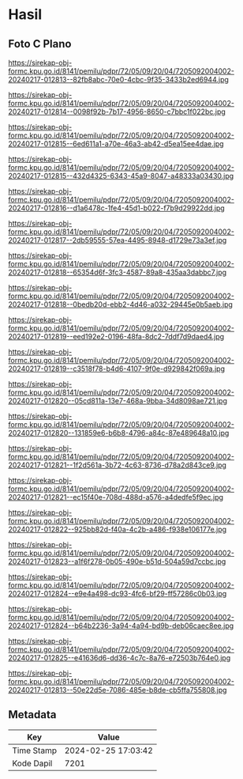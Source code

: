 # Hasil

## Foto C Plano

https://sirekap-obj-formc.kpu.go.id/8141/pemilu/pdpr/72/05/09/20/04/7205092004002-20240217-012813--82fb8abc-70e0-4cbc-9f35-3433b2ed6944.jpg

https://sirekap-obj-formc.kpu.go.id/8141/pemilu/pdpr/72/05/09/20/04/7205092004002-20240217-012814--0098f92b-7b17-4956-8650-c7bbc1f022bc.jpg

https://sirekap-obj-formc.kpu.go.id/8141/pemilu/pdpr/72/05/09/20/04/7205092004002-20240217-012815--6ed611a1-a70e-46a3-ab42-d5ea15ee4dae.jpg

https://sirekap-obj-formc.kpu.go.id/8141/pemilu/pdpr/72/05/09/20/04/7205092004002-20240217-012815--432d4325-6343-45a9-8047-a48333a03430.jpg

https://sirekap-obj-formc.kpu.go.id/8141/pemilu/pdpr/72/05/09/20/04/7205092004002-20240217-012816--d1a6478c-1fe4-45d1-b022-f7b9d29922dd.jpg

https://sirekap-obj-formc.kpu.go.id/8141/pemilu/pdpr/72/05/09/20/04/7205092004002-20240217-012817--2db59555-57ea-4495-8948-d1729e73a3ef.jpg

https://sirekap-obj-formc.kpu.go.id/8141/pemilu/pdpr/72/05/09/20/04/7205092004002-20240217-012818--65354d6f-3fc3-4587-89a8-435aa3dabbc7.jpg

https://sirekap-obj-formc.kpu.go.id/8141/pemilu/pdpr/72/05/09/20/04/7205092004002-20240217-012818--0bedb20d-ebb2-4d46-a032-29445e0b5aeb.jpg

https://sirekap-obj-formc.kpu.go.id/8141/pemilu/pdpr/72/05/09/20/04/7205092004002-20240217-012819--eed192e2-0196-48fa-8dc2-7ddf7d9daed4.jpg

https://sirekap-obj-formc.kpu.go.id/8141/pemilu/pdpr/72/05/09/20/04/7205092004002-20240217-012819--c3518f78-b4d6-4107-9f0e-d929842f069a.jpg

https://sirekap-obj-formc.kpu.go.id/8141/pemilu/pdpr/72/05/09/20/04/7205092004002-20240217-012820--05cd811a-13e7-468a-9bba-34d8098ae721.jpg

https://sirekap-obj-formc.kpu.go.id/8141/pemilu/pdpr/72/05/09/20/04/7205092004002-20240217-012820--131859e6-b6b8-4796-a84c-87e489648a10.jpg

https://sirekap-obj-formc.kpu.go.id/8141/pemilu/pdpr/72/05/09/20/04/7205092004002-20240217-012821--1f2d561a-3b72-4c63-8736-d78a2d843ce9.jpg

https://sirekap-obj-formc.kpu.go.id/8141/pemilu/pdpr/72/05/09/20/04/7205092004002-20240217-012821--ec15f40e-708d-488d-a576-a4dedfe5f9ec.jpg

https://sirekap-obj-formc.kpu.go.id/8141/pemilu/pdpr/72/05/09/20/04/7205092004002-20240217-012822--925bb82d-f40a-4c2b-a486-f938e106177e.jpg

https://sirekap-obj-formc.kpu.go.id/8141/pemilu/pdpr/72/05/09/20/04/7205092004002-20240217-012823--a1f6f278-0b05-490e-b51d-504a59d7ccbc.jpg

https://sirekap-obj-formc.kpu.go.id/8141/pemilu/pdpr/72/05/09/20/04/7205092004002-20240217-012824--e9e4a498-dc93-4fc6-bf29-ff57286c0b03.jpg

https://sirekap-obj-formc.kpu.go.id/8141/pemilu/pdpr/72/05/09/20/04/7205092004002-20240217-012824--b64b2236-3a94-4a94-bd9b-deb06caec8ee.jpg

https://sirekap-obj-formc.kpu.go.id/8141/pemilu/pdpr/72/05/09/20/04/7205092004002-20240217-012825--e41636d6-dd36-4c7c-8a76-e72503b764e0.jpg

https://sirekap-obj-formc.kpu.go.id/8141/pemilu/pdpr/72/05/09/20/04/7205092004002-20240217-012813--50e22d5e-7086-485e-b8de-cb5ffa755808.jpg


## Metadata

| Key        | Value               |
| ---------- | ------------------- |
| Time Stamp | 2024-02-25 17:03:42 |
| Kode Dapil | 7201                |



